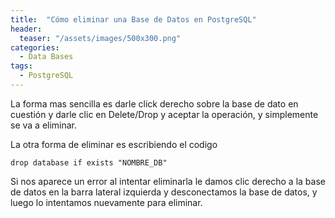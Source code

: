 ```yaml
---
title:  "Cómo eliminar una Base de Datos en PostgreSQL"
header:
  teaser: "/assets/images/500x300.png"
categories: 
  - Data Bases
tags:
  - PostgreSQL
---
```


La forma mas sencilla es darle click derecho sobre la base de dato en cuestión y darle clic en Delete/Drop y aceptar la operación, y simplemente se va a eliminar.

La otra forma de eliminar es escribiendo el codigo

`drop database if exists "NOMBRE_DB"`

Si nos aparece un error al intentar eliminarla le damos clic derecho a la base de datos en la barra lateral izquierda y desconectamos la base de datos, y luego lo intentamos nuevamente para eliminar.